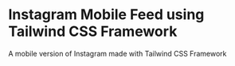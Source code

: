 # Instagram Mobile Feed using Tailwind CSS Framework
A mobile version of Instagram made with Tailwind CSS Framework

